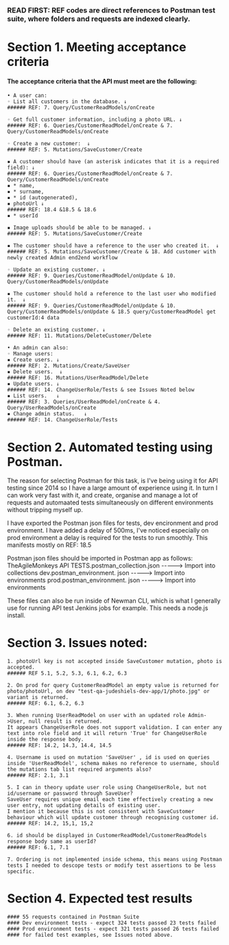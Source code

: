 ### READ FIRST: REF codes are direct references to Postman test suite, where folders and requests are indexed clearly.

# Section 1. Meeting acceptance criteria

#### The acceptance criteria that the API must meet are the following:

	• A user can:
	◦ List all customers in the database. ↓
	###### REF: 7. Query/CustomerReadModels/onCreate

	◦ Get full customer information, including a photo URL. ↓
	###### REF: 6. Queries/CustomerReadModel/onCreate & 7. Query/CustomerReadModels/onCreate 

	◦ Create a new customer:  ↓
	###### REF: 5. Mutations/SaveCustomer/Create

	▪ A customer should have (an asterisk indicates that it is a required field): ↓
	###### REF: 6. Queries/CustomerReadModel/onCreate & 7. Query/CustomerReadModels/onCreate 
	▪ * name,
	▪ * surname,
	▪ * id (autogenerated),
	▪ photoUrl ↓
	###### REF: 18.4 &18.5 & 18.6
	▪ * userId
  
	▪ Image uploads should be able to be managed. ↓
	###### REF: 5. Mutations/SaveCustomer/Create

	▪ The customer should have a reference to the user who created it.  ↓
	###### REF: 5. Mutations/SaveCustomer/Create & 18. Add customer with newly created Admin end2end workflow

	◦ Update an existing customer. ↓
	###### REF: 9. Queries/CustomerReadModel/onUpdate & 10. Query/CustomerReadModels/onUpdate

	▪ The customer should hold a reference to the last user who modified it.  ↓
	###### REF: 9. Queries/CustomerReadModel/onUpdate & 10. Query/CustomerReadModels/onUpdate & 18.5 query/CustomerReadModel get customerId:4 data

	◦ Delete an existing customer. ↓
	###### REF: 11. Mutations/DeleteCustomer/Delete

	• An admin can also:   
	◦ Manage users:
	▪ Create users. ↓
	###### REF: 2. Mutations/Create/SaveUser
	▪ Delete users.  ↓
	###### REF: 16. Mutations/UserReadModel/Delete
	▪ Update users. ↓
	###### REF: 14. ChangeUserRole/Tests & see Issues Noted below
	▪ List users.   ↓
	###### REF: 3. Queries/UserReadModel/onCreate & 4. Query/UserReadModels/onCreate
	▪ Change admin status.   ↓
	###### REF: 14. ChangeUserRole/Tests


# Section 2. Automated testing using Postman.
The reason for selecting Postman for this task, is I've being using it for API testing since 2014 so I have a large amount of experience using  it. In turn I can work very fast with it, and create, organise and manage a lot of requests and automaated tests simultaneously on different environments without tripping myself up. 

I have exported the Postman json files for tests, dev encironment and prod environment. I have added a delay of 500ms, I've noticed especially on prod environment a delay is required for the tests to run smoothly. This manifests mostly on REF: 18.5

Postman json files should be imported in Postman app as follows:
TheAgileMonkeys API TESTS.postman_collection.json -----> Import into collections
dev.postman_environment. json -----> Import into environments
prod.postman_environment. json -----> Import into environments

These files can also be run inside of Newman CLI, which is what I generally use for running API test Jenkins jobs for example. This needs a node.js install.

# Section 3. Issues noted: 
	1. photoUrl key is not accepted inside SaveCustomer mutation, photo is accepted.
	###### REF 5.1, 5.2, 5.3, 6.1, 6.2, 6.3

	2. On prod for query CustomerReadModel an empty value is returned for photo/photoUrl, on dev "test-qa-judeshiels-dev-app/1/photo.jpg" or variant is returned. 
	###### REF: 6.1, 6.2, 6.3

	3. When running UserReadModel on user with an updated role Admin->User, null result is returned.
	It appears ChangeUserRole does not support validation. I can enter any text into role field and it will return 'True' for ChangeUserRole inside the response body. 
	###### REF: 14.2, 14.3, 14.4, 14.5

	4. Username is used on mutation 'SaveUser' , id is used on queries inside 'UserReadModel', schema makes no reference to username, should the mutations tab list required arguments also?
	###### REF: 2.1, 3.1

	5. I can in theory update user role using ChangeUserRole, but not id/username or password through SaveUser? 
	SaveUser requires unique email each time effectively creating a new user entry, not updating details of existing user. 
	I mention it because this is not consistent with SaveCustomer behaviour which will update customer through recognising customer id.
	###### REF: 14.2, 15,1, 15,2

	6. id should be displayed in CustomerReadModel/CustomerReadModels response body same as userId?
	###### REF: 6.1, 7.1

	7. Ordering is not implemented inside schema, this means using Postman tests I needed to descope tests or modify test assertions to be less specific.

# Section 4. Expected test results
	#### 55 requests contained in Postman Suite
	#### Dev environment tests - expect 324 tests passed 23 tests failed 
	#### Prod environment tests - expect 321 tests passed 26 tests failed
	#### for failed test examples, see Issues noted above.
